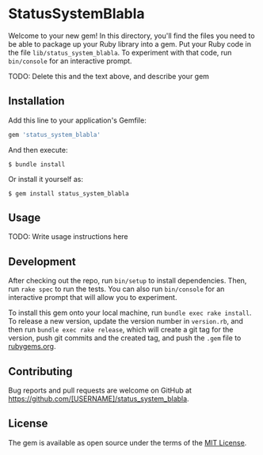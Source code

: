 # StatusSystemBlabla

Welcome to your new gem! In this directory, you'll find the files you need to be able to package up your Ruby library into a gem. Put your Ruby code in the file `lib/status_system_blabla`. To experiment with that code, run `bin/console` for an interactive prompt.

TODO: Delete this and the text above, and describe your gem

## Installation

Add this line to your application's Gemfile:

```ruby
gem 'status_system_blabla'
```

And then execute:

    $ bundle install

Or install it yourself as:

    $ gem install status_system_blabla

## Usage

TODO: Write usage instructions here

## Development

After checking out the repo, run `bin/setup` to install dependencies. Then, run `rake spec` to run the tests. You can also run `bin/console` for an interactive prompt that will allow you to experiment.

To install this gem onto your local machine, run `bundle exec rake install`. To release a new version, update the version number in `version.rb`, and then run `bundle exec rake release`, which will create a git tag for the version, push git commits and the created tag, and push the `.gem` file to [rubygems.org](https://rubygems.org).

## Contributing

Bug reports and pull requests are welcome on GitHub at https://github.com/[USERNAME]/status_system_blabla.

## License

The gem is available as open source under the terms of the [MIT License](https://opensource.org/licenses/MIT).
